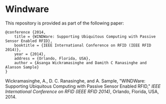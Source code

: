 # Windware

This repository is provided as part of the following paper: 

```
@conference {2014,
	title = {WINDWare: Supporting Ubiquitous Computing with Passive Sensor Enabled RFID},
	booktitle = {IEEE International Conference on RFID (IEEE RFID 2014)},
	year = {2014},
	address = {Orlando, Florida, USA},
	author = {Asanga Wickramasinghe and Damith C Ranasinghe and Alanson Sample}
}
```

Wickramasinghe, A., D. C. Ranasinghe, and A. Sample, "WINDWare: Supporting Ubiquitous Computing with Passive Sensor Enabled RFID,"
*IEEE International Conference on RFID (IEEE RFID 2014)*, Orlando, Florida, USA, 2014. 
